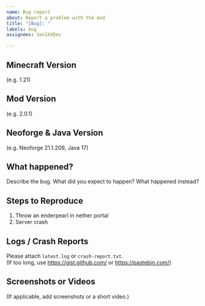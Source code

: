 ```yaml
---
name: Bug report
about: Report a problem with the mod
title: "[Bug]: "
labels: bug
assignees: Son1kXDev

---
```


## Minecraft Version
(e.g. 1.21)

## Mod Version
(e.g. 2.0.1)

## Neoforge & Java Version
(e.g. Neoforge 21.1.209, Java 17)

## What happened?
Describe the bug. What did you expect to happen? What happened instead?

## Steps to Reproduce
1. Throw an enderpearl in nether portal
2. Server crash 

## Logs / Crash Reports
Please attach `latest.log` or `crash-report.txt`.  
(If too long, use https://gist.github.com/ or https://pastebin.com/)  

## Screenshots or Videos
(If applicable, add screenshots or a short video.)
